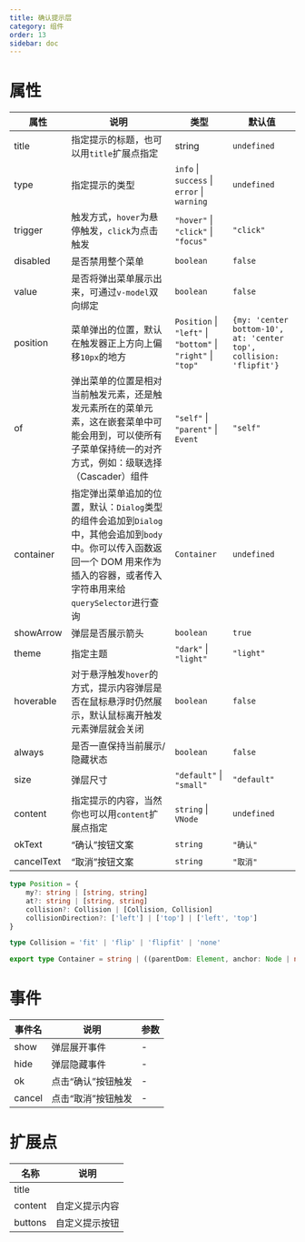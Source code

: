 ```yaml
---
title: 确认提示层
category: 组件
order: 13
sidebar: doc
---
```


# 属性

| 属性       | 说明                            | 类型     | 默认值   |
| ---------- | ------------------------------- | -------- | -------- |
| title | 指定提示的标题，也可以用`title`扩展点指定 | string | `undefined` |
| type | 指定提示的类型 | `info` &#124; `success` &#124; `error` &#124; `warning` | `undefined` |
| trigger | 触发方式，`hover`为悬停触发，`click`为点击触发 | `"hover"` &#124; `"click"` &#124; `"focus"` | `"click"` |
| disabled | 是否禁用整个菜单 | `boolean` | `false` |
| value | 是否将弹出菜单展示出来，可通过`v-model`双向绑定 | `boolean` | `false` |
| position | 菜单弹出的位置，默认在触发器正上方向上偏移`10px`的地方 | `Position` &#124; `"left"` &#124; `"bottom"` &#124; `"right"` &#124; `"top"` | `{my: 'center bottom-10', at: 'center top', collision: 'flipfit'}` |
| of | 弹出菜单的位置是相对当前触发元素，还是触发元素所在的菜单元素，这在嵌套菜单中可能会用到，可以使所有子菜单保持统一的对齐方式，例如：级联选择（Cascader）组件 | `"self"` &#124; `"parent"` &#124; `Event` | `"self"` |
| container | 指定弹出菜单追加的位置，默认：`Dialog`类型的组件会追加到`Dialog`中，其他会追加到`body`中。你可以传入函数返回一个 DOM 用来作为插入的容器，或者传入字符串用来给`querySelector`进行查询 | `Container` | `undefined` |
| showArrow | 弹层是否展示箭头 | `boolean` | `true` |
| theme | 指定主题 | `"dark"` &#124; `"light"` | `"light"` |
| hoverable | 对于悬浮触发`hover`的方式，提示内容弹层是否在鼠标悬浮时仍然展示，默认鼠标离开触发元素弹层就会关闭 | `boolean` | `false` |
| always | 是否一直保持当前展示/隐藏状态 | `boolean` | `false` |
| size | 弹层尺寸 | `"default"` &#124; `"small"` | `"default"` |
| content | 指定提示的内容，当然你也可以用`content`扩展点指定 | `string` &#124; `VNode` | `undefined` |
| okText     | “确认”按钮文案                    | `string` | `"确认"` |
| cancelText | “取消”按钮文案                    | `string` | `"取消"` |

```ts
type Position = {
    my?: string | [string, string]
    at?: string | [string, string]
    collision?: Collision | [Collision, Collision]
    collisionDirection?: ['left'] | ['top'] | ['left', 'top']
}

type Collision = 'fit' | 'flip' | 'flipfit' | 'none'

export type Container = string | ((parentDom: Element, anchor: Node | null) => Element)
```

# 事件

| 事件名 | 说明                                | 参数 |
| ------ | ----------------------------------- | ---- |
| show   | 弹层展开事件                        | -    |
| hide   | 弹层隐藏事件                        | -    |
| ok     | 点击“确认”按钮触发 | -    |
| cancel | 点击“取消”按钮触发 | -    |

# 扩展点

| 名称    | 说明           |
| ------- | -------------- |
|title||
| content | 自定义提示内容 |
| buttons | 自定义提示按钮 |
